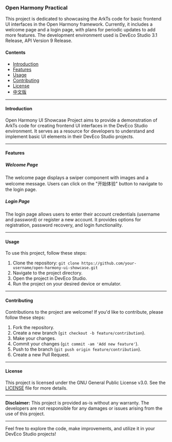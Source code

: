 ### Open Harmony Practical

This project is dedicated to showcasing the ArkTs code for basic frontend UI interfaces in the Open Harmony framework. Currently, it includes a welcome page and a login page, with plans for periodic updates to add more features. The development environment used is DevEco Studio 3.1 Release, API Version 9 Release.

#### Contents

- [Introduction](#introduction)
- [Features](#features)
- [Usage](#usage)
- [Contributing](#contributing)
- [License](#license)
- [中文版](README_zh.md)

---

#### Introduction

Open Harmony UI Showcase Project aims to provide a demonstration of ArkTs code for creating frontend UI interfaces in the DevEco Studio environment. It serves as a resource for developers to understand and implement basic UI elements in their DevEco Studio projects.

---

#### Features

##### Welcome Page
The welcome page displays a swiper component with images and a welcome message. Users can click on the "开始体验" button to navigate to the login page.

##### Login Page
The login page allows users to enter their account credentials (username and password) or register a new account. It provides options for registration, password recovery, and login functionality.

---

#### Usage

To use this project, follow these steps:

1. Clone the repository: `git clone https://github.com/your-username/open-harmony-ui-showcase.git`
2. Navigate to the project directory.
3. Open the project in DevEco Studio.
4. Run the project on your desired device or emulator.

---

#### Contributing

Contributions to the project are welcome! If you'd like to contribute, please follow these steps:

1. Fork the repository.
2. Create a new branch (`git checkout -b feature/contribution`).
3. Make your changes.
4. Commit your changes (`git commit -am 'Add new feature'`).
5. Push to the branch (`git push origin feature/contribution`).
6. Create a new Pull Request.

---

#### License

This project is licensed under the GNU General Public License v3.0. See the [LICENSE](LICENSE) file for more details.

---

**Disclaimer:** This project is provided as-is without any warranty. The developers are not responsible for any damages or issues arising from the use of this project.

---

Feel free to explore the code, make improvements, and utilize it in your DevEco Studio projects!

